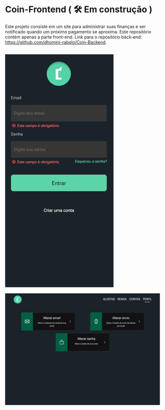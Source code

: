 <h1>Coin-Frontend ( 🛠️ Em construção )</h1>
<p>
    Este projeto consiste em um site para administrar suas finanças e ser notificado quando
    um próximo pagamento se aproxima. Este repositório contém apenas a parte front-end.
    Link para o repositório back-end: <a href="https://github.com/dhomini-rabelo/Coin-Backend">https://github.com/dhomini-rabelo/Coin-Backend</a>.
</p>
<br>

<img src="./readme/coin.gif" />
<br>
<br>
<img src="./readme/coin-pc.gif" />